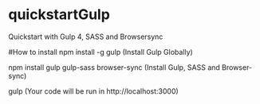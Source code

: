 # quickstartGulp
Quickstart with Gulp 4, SASS and Browsersync

#How to install
npm install -g gulp (Install Gulp Globally)

npm install gulp gulp-sass browser-sync (Install Gulp, SASS and Browser-sync)

gulp (Your code will be run in http://localhost:3000)


